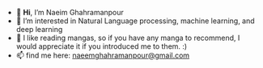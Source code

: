 - 👋 **Hi**, I’m Naeim Ghahramanpour
- 👀 I’m interested in Natural Language processing, machine learning, and deep learning
- 💞️ I like reading mangas, so if you have any manga to recommend, I would appreciate it if you introduced me to them. :)
- 📫 find me here: naeemghahramanpour@gmail.com

<!---
gnamiro/gnamiro is a ✨ special ✨ repository because its `README.md` (this file) appears on your GitHub profile.
You can click the Preview link to take a look at your changes.
--->
